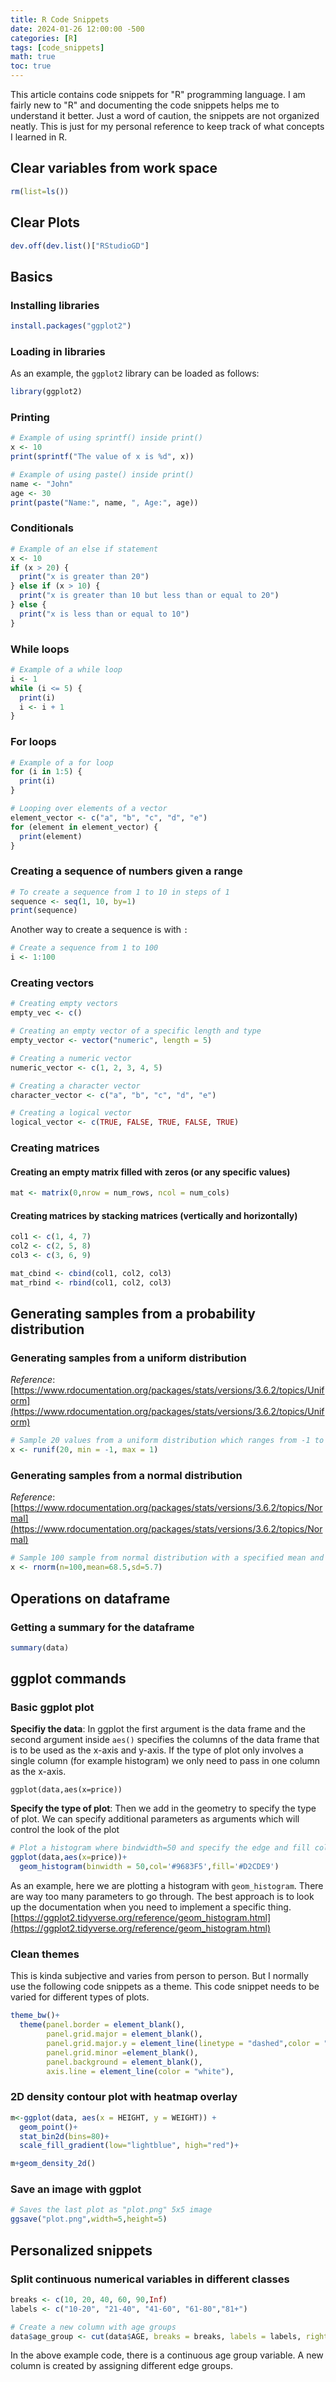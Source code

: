 ```yaml
---
title: R Code Snippets
date: 2024-01-26 12:00:00 -500
categories: [R]
tags: [code_snippets]
math: true
toc: true
---
```


This article contains code snippets for "R" programming language. I am fairly new to "R" and documenting the code snippets helps me to understand it better. Just a word of caution, the snippets are not organized neatly. This is just for my personal reference to keep track of what concepts I learned in R.

## Clear variables from work space

```R
rm(list=ls())
```

## Clear Plots

```R
dev.off(dev.list()["RStudioGD"]
```

## Basics 

### Installing libraries
```R
install.packages("ggplot2")
```

### Loading in libraries 
As an example, the `ggplot2` library can be loaded as follows:

```R
library(ggplot2)
```

### Printing

```R
# Example of using sprintf() inside print()
x <- 10
print(sprintf("The value of x is %d", x))
```

```R
# Example of using paste() inside print()
name <- "John"
age <- 30
print(paste("Name:", name, ", Age:", age))

```

### Conditionals 

```R
# Example of an else if statement
x <- 10
if (x > 20) {
  print("x is greater than 20")
} else if (x > 10) {
  print("x is greater than 10 but less than or equal to 20")
} else {
  print("x is less than or equal to 10")
}
```

### While loops

```R
# Example of a while loop
i <- 1
while (i <= 5) {
  print(i)
  i <- i + 1
}
```

### For loops
```R
# Example of a for loop
for (i in 1:5) {
  print(i)
}
```

```R
# Looping over elements of a vector
element_vector <- c("a", "b", "c", "d", "e")
for (element in element_vector) {
  print(element)
}
```


### Creating a sequence of numbers given a range 

```R
# To create a sequence from 1 to 10 in steps of 1
sequence <- seq(1, 10, by=1)
print(sequence)
```

Another way to create a sequence is with ``:`` 

```R
# Create a sequence from 1 to 100
i <- 1:100
```

### Creating vectors 

```R
# Creating empty vectors 
empty_vec <- c()

# Creating an empty vector of a specific length and type
empty_vector <- vector("numeric", length = 5)

# Creating a numeric vector
numeric_vector <- c(1, 2, 3, 4, 5)

# Creating a character vector
character_vector <- c("a", "b", "c", "d", "e")

# Creating a logical vector
logical_vector <- c(TRUE, FALSE, TRUE, FALSE, TRUE)
```


### Creating matrices

#### Creating an empty matrix filled with zeros (or any specific values)

```R
mat <- matrix(0,nrow = num_rows, ncol = num_cols)
```

#### Creating matrices by stacking matrices (vertically and horizontally)

```R
col1 <- c(1, 4, 7)
col2 <- c(2, 5, 8)
col3 <- c(3, 6, 9)

mat_cbind <- cbind(col1, col2, col3)
mat_rbind <- rbind(col1, col2, col3)
```

## Generating samples from a probability distribution

### Generating samples from a uniform distribution
_Reference_: [https://www.rdocumentation.org/packages/stats/versions/3.6.2/topics/Uniform](https://www.rdocumentation.org/packages/stats/versions/3.6.2/topics/Uniform)


```R
# Sample 20 values from a uniform distribution which ranges from -1 to 1
x <- runif(20, min = -1, max = 1)
```

### Generating samples from a normal distribution 

_Reference_: [https://www.rdocumentation.org/packages/stats/versions/3.6.2/topics/Normal](https://www.rdocumentation.org/packages/stats/versions/3.6.2/topics/Normal)

```R
# Sample 100 sample from normal distribution with a specified mean and standard deviation
x <- rnorm(n=100,mean=68.5,sd=5.7)
```

## Operations on dataframe

### Getting a summary for the dataframe

```R
summary(data)
```
## ggplot commands


### Basic ggplot  plot

**Specifiy the data**:
In ggplot the first argument is the data frame and the second argument inside `aes()` specifies the columns of the data frame that is to be used as the x-axis and y-axis. If the type of plot only involves a single column (for example histogram) we only need to pass in one column as the x-axis. 
```
ggplot(data,aes(x=price))
```

**Specify the type of plot**: Then we add in the geometry to specify the type of plot. We can specify additional parameters as arguments which will control the look of the plot

```R
# Plot a histogram where bindwidth=50 and specify the edge and fill colors
ggplot(data,aes(x=price))+
  geom_histogram(binwidth = 50,col='#9683F5',fill='#D2CDE9')
```

As an example, here we are plotting a histogram with `geom_histogram`. There are way too many parameters to go through. The best approach is to look up the documentation when you need to implement a specific thing.
[https://ggplot2.tidyverse.org/reference/geom_histogram.html](https://ggplot2.tidyverse.org/reference/geom_histogram.html)

### Clean themes

This is kinda subjective and varies from person to person. But I normally use the following code snippets as a theme. This code snippet needs to be varied for different types of plots.

```R
theme_bw()+
  theme(panel.border = element_blank(),
        panel.grid.major = element_blank(),
        panel.grid.major.y = element_line(linetype = "dashed",color = "black"),
        panel.grid.minor =element_blank(),
        panel.background = element_blank(),
        axis.line = element_line(color = "white"),
```


### 2D density contour plot with heatmap overlay

```R
m<-ggplot(data, aes(x = HEIGHT, y = WEIGHT)) +
  geom_point()+
  stat_bin2d(bins=80)+
  scale_fill_gradient(low="lightblue", high="red")+

m+geom_density_2d()

```

### Save an image with ggplot

```R
# Saves the last plot as "plot.png" 5x5 image
ggsave("plot.png",width=5,height=5)
```



## Personalized snippets 

### Split continuous numerical variables in different classes

```R
breaks <- c(10, 20, 40, 60, 90,Inf)
labels <- c("10-20", "21-40", "41-60", "61-80","81+")

# Create a new column with age groups
data$age_group <- cut(data$AGE, breaks = breaks, labels = labels, right = FALSE) 
```
In the above example code, there is a continuous age group variable. A new column is created by assigning different edge groups.